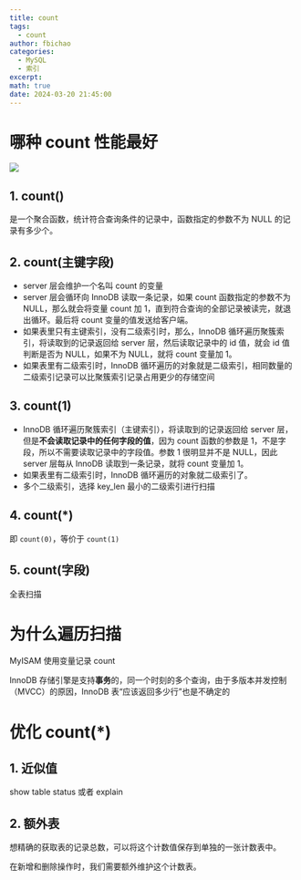 ```yaml
---
title: count
tags:
  - count
author: fbichao
categories: 
  - MySQL
  - 索引
excerpt: 
math: true
date: 2024-03-20 21:45:00
---
```

# 哪种 count 性能最好

![](https://file.fbichao.top/2024/03/8654d486efb53b5e4feabff5a542c42c.png)

## 1. count()

是一个聚合函数，统计符合查询条件的记录中，函数指定的参数不为 NULL 的记录有多少个。

## 2. count(主键字段)

- server 层会维护一个名叫 count 的变量
- server 层会循环向 InnoDB 读取一条记录，如果 count 函数指定的参数不为 NULL，那么就会将变量 count 加 1，直到符合查询的全部记录被读完，就退出循环。最后将 count 变量的值发送给客户端。
- 如果表里只有主键索引，没有二级索引时，那么，InnoDB 循环遍历聚簇索引，将读取到的记录返回给 server 层，然后读取记录中的 id 值，就会 id 值判断是否为 NULL，如果不为 NULL，就将 count 变量加 1。
- 如果表里有二级索引时，InnoDB 循环遍历的对象就是二级索引，相同数量的二级索引记录可以比聚簇索引记录占用更少的存储空间

## 3. count(1)

- InnoDB 循环遍历聚簇索引（主键索引），将读取到的记录返回给 server 层，但是**不会读取记录中的任何字段的值**，因为 count 函数的参数是 1，不是字段，所以不需要读取记录中的字段值。参数 1 很明显并不是 NULL，因此 server 层每从 InnoDB 读取到一条记录，就将 count 变量加 1。
- 如果表里有二级索引时，InnoDB 循环遍历的对象就二级索引了。
- 多个二级索引，选择 key_len 最小的二级索引进行扫描

## 4. count(*)

即 `count(0)`，等价于 `count(1)`

## 5. count(字段)

全表扫描

# 为什么遍历扫描

MyISAM 使用变量记录 count

InnoDB 存储引擎是支持**事务**的，同一个时刻的多个查询，由于多版本并发控制（MVCC）的原因，InnoDB 表“应该返回多少行”也是不确定的

# 优化 count(*)

## 1. 近似值

show table status 或者 explain

## 2. 额外表

想精确的获取表的记录总数，可以将这个计数值保存到单独的一张计数表中。

在新增和删除操作时，我们需要额外维护这个计数表。
